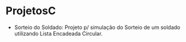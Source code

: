 # ProjetosC

- Sorteio do Soldado:
  Projeto p/ simulação do Sorteio de um soldado utilizando Lista Encadeada Circular.
